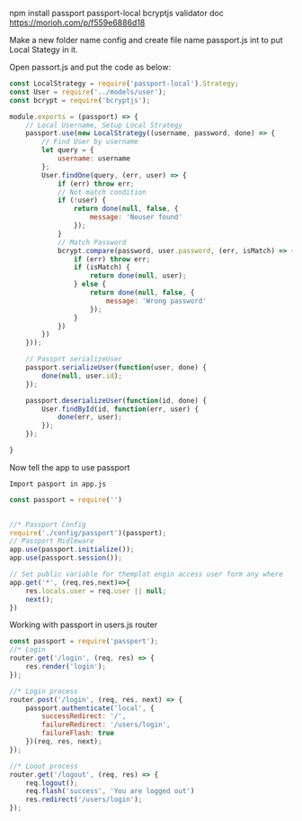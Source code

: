 npm install passport passport-local bcryptjs
validator doc https://morioh.com/p/f559e6886d18

Make a new folder name config and create file name passport.js int to put Local Stategy in it.

Open passort.js and put the code as below: 

``` js
const LocalStrategy = require('passport-local').Strategy;
const User = require('../models/user');
const bcrypt = require('bcryptjs');

module.exports = (passport) => {
    // Local Username, Setup Local Strategy
    passport.use(new LocalStrategy((username, password, done) => {
        // Find User by username
        let query = {
            username: username
        };
        User.findOne(query, (err, user) => {
            if (err) throw err;
            // Not match condition
            if (!user) {
                return done(null, false, {
                    message: 'Nouser found'
                });
            }
            // Match Password
            bcrypt.compare(password, user.password, (err, isMatch) => {
                if (err) throw err;
                if (isMatch) {
                    return done(null, user);
                } else {
                    return done(null, false, {
                        message: 'Wrong password'
                    });
                }
            })
        })
    }));

    // Passprt serializeUser
    passport.serializeUser(function(user, done) {
        done(null, user.id);
    });

    passport.deserializeUser(function(id, done) {
        User.findById(id, function(err, user) {
            done(err, user);
        });
    });

}
```

Now tell the app to use passport

    Import pasport in app.js

``` js
const passport = require('')

 
//* Passport Config
require('./config/passport')(passport);
// Passport Midleware
app.use(passport.initialize());
app.use(passport.session());

// Set public variable for themplat engin access user form any where
app.get('*', (req,res,next)=>{
    res.locals.user = req.user || null;
    next();
})
```

Working with passport in users.js router

``` js
const passport = require('passport');
//* Login 
router.get('/login', (req, res) => {
    res.render('login');
});

//* Login process
router.post('/login', (req, res, next) => {
    passport.authenticate('local', {
        successRedirect: '/',
        failureRedirect: '/users/login',
        failureFlash: true
    })(req, res, next);
});

//* Loout process
router.get('/logout', (req, res) => {
    req.logout();
    req.flash('success', 'You are logged out')
    res.redirect('/users/login');
});
```



